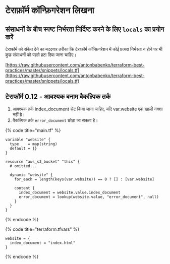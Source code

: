 # टेराफ़ॉर्म कॉन्फ़िगरेशन लिखना

## संसाधनों के बीच स्पष्ट निर्भरता निर्दिष्ट करने के लिए `locals` का प्रयोग करें

टेराफॉर्म को संकेत देने का मददगार तरीका कि टेराफॉर्म कॉन्फ़िगरेशन में कोई प्रत्यक्ष निर्भरता न होने पर भी कुछ संसाधनों को पहले हटा दिया जाना चाहिए।

[https://raw.githubusercontent.com/antonbabenko/terraform-best-practices/master/snippets/locals.tf](https://raw.githubusercontent.com/antonbabenko/terraform-best-practices/master/snippets/locals.tf)

## टेराफॉर्म 0.12 - आवश्यक बनाम वैकल्पिक तर्क&#x20;

1. आवश्यक तर्क index\_document सेट किया जाना चाहिए, यदि var.website एक खाली नक्शा नहीं है।
2. वैकल्पिक तर्क `error_document` छोड़ा जा सकता है।

{% code title="main.tf" %}
```hcl
variable "website" {
  type    = map(string)
  default = {}
}

resource "aws_s3_bucket" "this" {
  # omitted...

  dynamic "website" {
    for_each = length(keys(var.website)) == 0 ? [] : [var.website]

    content {
      index_document = website.value.index_document
      error_document = lookup(website.value, "error_document", null)
    }
  }
}
```
{% endcode %}

{% code title="terraform.tfvars" %}
```hcl
website = {
  index_document = "index.html"
}
```
{% endcode %}
